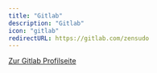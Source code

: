 ```yaml
---
title: "Gitlab"
description: "Gitlab"
icon: "gitlab"
redirectURL: https://gitlab.com/zensudo
---
```



[Zur Gitlab Profilseite](https://gitlab.com/zensudo)
